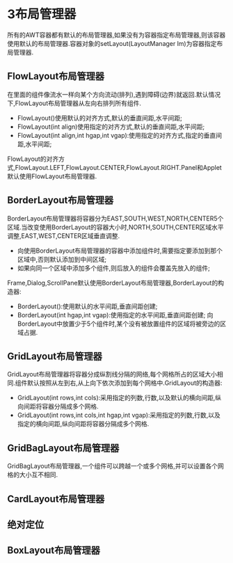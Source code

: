 ﻿# 3布局管理器
所有的AWT容器都有默认的布局管理器,如果没有为容器指定布局管理器,则该容器使用默认的布局管理器.容器对象的setLayout(LayoutManager lm)为容器指定布局管理器.

## FlowLayout布局管理器
在里面的组件像流水一样向某个方向流动(排列),遇到障碍(边界)就返回.默认情况下,FlowLayout布局管理器从左向右排列所有组件.
* FlowLayout()使用默认的对齐方式,默认的垂直间距,水平间距;
* FlowLayout(int align)使用指定的对齐方式,默认的垂直间距,水平间距;
* FlowLayout(int align,int hgap,int vgap):使用指定的对齐方式,指定的垂直间距,水平间距;

FlowLayout的对齐方式,FlowLayout.LEFT,FlowLayout.CENTER,FlowLayout.RIGHT.Panel和Applet默认使用FlowLayout布局管理器.

## BorderLayout布局管理器
BorderLayout布局管理器将容器分为EAST,SOUTH,WEST,NORTH,CENTER5个区域.当改变使用BorderLayout的容器大小时,NORTH,SOUTH,CENTER区域水平调整,EAST,WEST,CENTER区域垂直调整.
* 向使用BorderLayout布局管理器的容器中添加组件时,需要指定要添加到那个区域中,否则默认添加到中间区域;
* 如果向同一个区域中添加多个组件,则后放入的组件会覆盖先放入的组件;

Frame,Dialog,ScrollPane默认使用BorderLayout布局管理器,BorderLayout的构造器:
* BorderLayout():使用默认的水平间距,垂直间距创建;
* BorderLayout(int hgap,int vgap):使用指定的水平间距,垂直间距创建;
向BorderLayout中放置少于5个组件时,某个没有被放置组件的区域将被旁边的区域占据.

## GridLayout布局管理器
GridLayout布局管理器将容器分成纵割线分隔的网络,每个网格所占的区域大小相同.组件默认按照从左到右,从上向下依次添加到每个网格中.GridLayout的构造器:
* GridLayout(int rows,int cols):采用指定的列数,行数,以及默认的横向间距,纵向间距将容器分隔成多个网格.
* GridLayout(int rows,int cols,int hgap,int vgap):采用指定的列数,行数,以及指定的横向间距,纵向间距将容器分隔成多个网格.

## GridBagLayout布局管理器
GridBagLayout布局管理器,一个组件可以跨越一个或多个网格,并可以设置各个网格的大小互不相同.





## CardLayout布局管理器



## 绝对定位



## BoxLayout布局管理器



